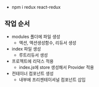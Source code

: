 - npm i redux react-redux

## 작업 순서
- modules 폴더에 파일 생성
  - 액션, 액션생성함수, 리듀서 생성
- index 파일 생성
  - 루트리듀서 생성
- 프로젝트에 리덕스 적용
  - index.js에 store 생성해서 Provider 적용
- 컨테이너 컴포넌트 생성
  - 내부에 프리젠테이셔널 컴포넌트 삽입
